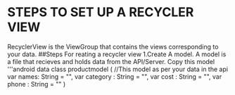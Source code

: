 # STEPS TO SET UP A RECYCLER VIEW
RecyclerView is the ViewGroup that contains the views corresponding to your data.
##Steps For reating a recycler view
1.Create A model. A model is a file that recieves and holds data from the API/Server.
Copy this model
'''android
data class productmodel (
//This model as per your data in the api
    var names: String = "",
    var category : String = "",
    var cost : String = "",
    var phone : String = ""
    )


